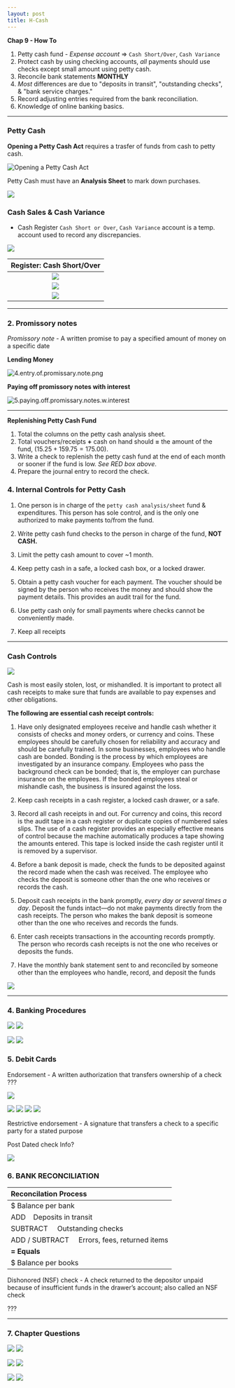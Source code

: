 ```yaml
---
layout: post
title: H-Cash
--- 
```


**Chap 9 - How To**

1. Petty cash fund - *Expense account* => `Cash Short/Over`, `Cash Variance`  
2. Protect cash by using checking accounts, *all* payments should use checks except small amount using petty cash.
3. Reconcile bank statements **MONTHLY**   
4. *Most* differences are due to "deposits in transit", "outstanding checks", & "bank service charges."
5. Record adjusting entries required from the bank reconciliation.   
6. Knowledge of online banking basics.   

---


### Petty Cash 


**Opening a Petty Cash Act** requires a trasfer of funds from cash to petty cash.

![Opening a Petty Cash Act](/assets/mc-graw-accounting-course/chap9.cash/7.seting.up.petty.cash.png)

Petty Cash must have an **Analysis Sheet** to mark down purchases. 

![](/assets/mc-graw-accounting-course/chap9.cash/11.petty.cash.balance.sheet.png)


### Cash Sales & Cash Variance 

- Cash Register `Cash Short or Over`, `Cash Variance` account is a temp. account used to record any discrepancies.

![](/assets/mc-graw-accounting-course/chap9.cash/1a.cash.sales.png)

|Register: Cash Short/Over|
|:-:|
|![](/assets/mc-graw-accounting-course/chap9.cash/1.cash.shortage.png)|
|![](/assets/mc-graw-accounting-course/chap9.cash/2.cash.overage.png)|
|![](/assets/mc-graw-accounting-course/chap9.cash/3.cash.acts.png)|

---

### 2. Promissory notes


*Promissory note* - A written promise to pay a specified amount of money on a specific date   

**Lending Money**   

![4.entry.of.promissary.note.png](/assets/mc-graw-accounting-course/chap9.cash/4.entry.of.promissary.note.png)

**Paying off promissory notes with interest**   

![5.paying.off.promissary.notes.w.interest](/assets/mc-graw-accounting-course/chap9.cash/5.paying.off.promissary.notes.w.interest.png)

---

**Replenishing Petty Cash Fund**

1. Total the columns on the petty cash analysis sheet.   
2. Total vouchers/receipts **+** cash on hand should **=** the amount of the fund, $(15.25 + 159.75 = 175.00)$.   
3. Write a check to replenish the petty cash fund at the end of each month or sooner if the fund is low. *See RED box above*.   
4. Prepare the journal entry to record the check.   


### 4. Internal Controls for Petty Cash  


1. One person is in charge of the `petty cash analysis/sheet` fund & expenditures.  This person has sole control, and is the only one authorized to make payments to/from the fund.   

2. Write petty cash fund checks to the person in charge of the fund, **NOT CASH.**   

3. Limit the petty cash amount to cover ~1 month.

4. Keep petty cash in a safe, a locked cash box, or a locked drawer.

5. Obtain a petty cash voucher for each payment. The voucher should be signed by the person who receives the money and should show the payment details. This provides an audit trail for the fund.

6. Use petty cash only for small payments where checks cannot be conveniently made.

7. Keep all receipts
   
---

### Cash Controls

![](/assets/mc-graw-accounting-course/chap9.cash/14.cash.controls.png)

Cash is most easily stolen, lost, or mishandled. It is important to protect all cash receipts to make sure that funds are available to pay expenses and other obligations. 

**The following are essential cash receipt controls:**

1. Have only designated employees receive and handle cash whether it consists of checks and money orders, or currency and coins. These employees should be carefully chosen for reliability and accuracy and should be carefully trained. In some businesses, employees who handle cash are bonded. Bonding is the process by which employees are investigated by an insurance company. Employees who pass the background check can be bonded; that is, the employer can purchase insurance on the employees. If the bonded employees steal or mishandle cash, the business is insured against the loss.

2. Keep cash receipts in a cash register, a locked cash drawer, or a safe.

3. Record all cash receipts in and out. For currency and coins, this record is the audit tape in a cash register or duplicate copies of numbered sales slips. The use of a cash register provides an especially effective means of control because the machine automatically produces a tape showing the amounts entered. This tape is locked inside the cash register until it is removed by a supervisor.

4. Before a bank deposit is made, check the funds to be deposited against the record made when the cash was received. The employee who checks the deposit is someone other than the one who receives or records the cash.

5. Deposit cash receipts in the bank promptly, *every day or several times a day*. Deposit the funds intact—do not make payments directly from the cash receipts. The person who makes the bank deposit is someone other than the one who receives and records the funds.

6. Enter cash receipts transactions in the accounting records promptly. The person who records cash receipts is not the one who receives or deposits the funds.

7. Have the monthly bank statement sent to and reconciled by someone other than the employees who handle, record, and deposit the funds

![](/assets/mc-graw-accounting-course/chap9.cash/15.control.of.cash.png)

---

### 4. Banking Procedures

![](/assets/mc-graw-accounting-course/chap9.cash/18.check.stub.example.png)
![](/assets/mc-graw-accounting-course/chap9.cash/19.restrictive.endorsements.png)


![](/assets/mc-graw-accounting-course/chap9.cash/20.post.dated.chjecks.png)
![](/assets/mc-graw-accounting-course/chap9.cash/21.errors.in.reconcilation.png)


### 5. Debit Cards

Endorsement - A written authorization that transfers ownership of a check ???

![](/assets/mc-graw-accounting-course/chap9.cash/22.recon.png)


![](/assets/mc-graw-accounting-course/chap9.cash/22.recon.steps.1st.png)
![](/assets/mc-graw-accounting-course/chap9.cash/23.recon.steps.2nd.png)
![](/assets/mc-graw-accounting-course/chap9.cash/25.more.cash.controls.png)
![](/assets/mc-graw-accounting-course/chap9.cash/26.banking.internal.controls.png)



Restrictive endorsement - A signature that transfers a check to a specific party for a stated purpose


Post Dated check Info?

![](/assets/mc-graw-accounting-course/chap9.cash/29.bank.recon.example.png)


### 6. BANK RECONCILIATION

|Reconcilation Process|
|:-|
|$ Balance per bank|
|ADD &nbsp;&nbsp;&nbsp;Deposits in transit|
|SUBTRACT &nbsp;&nbsp;&nbsp;&nbsp;Outstanding checks|
|ADD / SUBTRACT &nbsp;&nbsp;&nbsp;&nbsp;Errors, fees, returned items|
|**= Equals**|
|$ Balance per books|


Dishonored (NSF) check - A check returned to the depositor unpaid because of insufficient funds in the drawer’s account; also called an NSF check

???

---


### 7. Chapter Questions


![](/assets/mc-graw-accounting-course/chap9.cash/30.section1.questions.png)
![](/assets/mc-graw-accounting-course/chap9.cash/31.section1a.questions.png)

![](/assets/mc-graw-accounting-course/chap9.cash/16.section2.q.png)
![](/assets/mc-graw-accounting-course/chap9.cash/17.section2.q.png)

![](/assets/mc-graw-accounting-course/chap9.cash/27.section3a.q.png)
![](/assets/mc-graw-accounting-course/chap9.cash/28.section3b.q.png)

